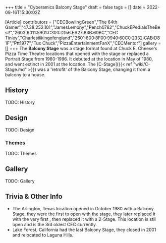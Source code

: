 +++
title = "Cyberamics Balcony Stage"
draft = false
tags = []
date = 2022-09-16T15:30:02Z

[Article]
contributors = ["CECBowlingGreen","The 64th Gamer","47.38.252.101","JamesLemony","Pench0782","ChuckEPediaIsTheBest!","2603:6011:5901:C300:D156:EA27:83B:60BC","CEC Tinley","Charlesiiikingofengland","2601:600:8F00:9940:60C0:2332:CAB:D81F","Ptt1977","Tux Chuck","PizzaEntertainmentFanX","CECMentor"]
gallery = []
+++
The **Balcony Stage** was a stage format found at Chuck E. Cheese's Pizza Time Theatre locations that opened with the stage or replaced a Portrait Stage from 1980-1986. It debuted at the  location in May of 1980, and went extinct in 2001 at the  location. The [C-Stage]({{< ref "wiki/C-Stage.md" >}}) was a 'retrofit' of the Balcony Stage, changing it from a balcony to a house.

## History ##
TODO: History

## Design ##
TODO: Design

### Themes ###
TODO: Themes

## Gallery ##
TODO: Gallery

## Trivia & Other Info ##

* The Arlington, Texas location opened in October 1980 with a Balcony Stage, they were the first to open with the stage, they later replaced it with the very first , then replaced it with a 2-Stage. This location is still open and is the 3rd oldest CEC currently.
* Lake Forest, California had the last Balcony Stage, they closed in 2001 and relocated to Laguna Hills.
